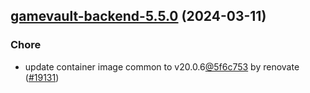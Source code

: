 

## [gamevault-backend-5.5.0](https://github.com/truecharts/charts/compare/gamevault-backend-5.4.1...gamevault-backend-5.5.0) (2024-03-11)

### Chore



- update container image common to v20.0.6[@5f6c753](https://github.com/5f6c753) by renovate ([#19131](https://github.com/truecharts/charts/issues/19131))